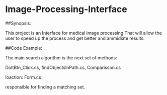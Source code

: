 # Image-Processing-Interface
##Synopsis:

This project is an Interface for medical image processing That will allow the user to speed up the process 
and get better  and ammidiate results.

##Code Example:

The main search algorithm is the next set of methods:

DoItBtn_Click.cs,
findObjectsInPath.cs,
Comparisson.cs

loaction: Form.cs 

responsible for finding a matching set.
 




